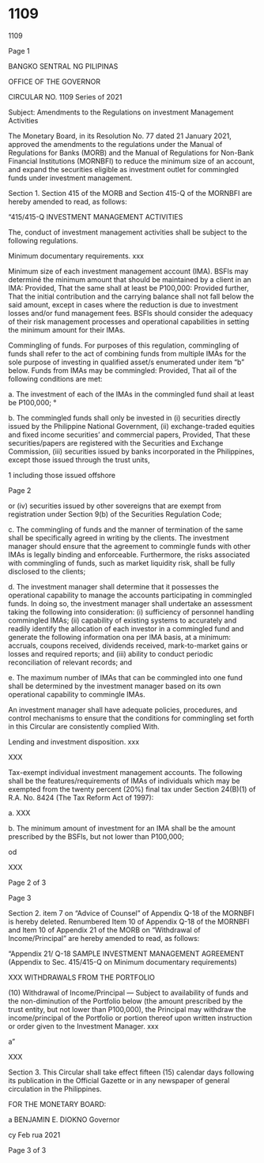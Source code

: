 # 1109

1109

Page 1

BANGKO SENTRAL NG PILIPINAS

OFFICE OF THE GOVERNOR

CIRCULAR NO. 1109 Series of 2021

Subject: Amendments to the Regulations on investment Management Activities

The Monetary Board, in its Resolution No. 77 dated 21 January 2021, approved the amendments to the regulations under the Manual of Regulations for Banks (MORB) and the Manual of Regulations for Non-Bank Financial Institutions (MORNBFI) to reduce the minimum size of an account, and expand the securities eligible as investment outlet for commingled funds under investment management.

Section 1. Section 415 of the MORB and Section 415-Q of the MORNBFI are hereby amended to read, as follows:

“415/415-Q INVESTMENT MANAGEMENT ACTIVITIES

The, conduct of investment management activities shall be subject to the following regulations.

Minimum documentary requirements. xxx

Minimum size of each investment management account (IMA). BSFls may determiné the minimum amount that should be maintained by a client in an IMA: Provided, That the same shall at least be P100,000: Provided further, That the initial contribution and the carrying balance shall not fall below the said amount, except in cases where the reduction is due to investment losses and/or fund management fees. BSFls should consider the adequacy of their risk management processes and operational capabilities in setting the minimum amount for their IMAs.

Commingling of funds. For purposes of this regulation, commingling of funds shall refer to the act of combining funds from multiple IMAs for the sole purpose of investing in qualified asset/s enumerated under item “b” below. Funds from IMAs may be commingled: Provided, That ail of the following conditions are met:

a. The investment of each of the IMAs in the commingled fund shail at least be P100,000; °

b. The commingled funds shall only be invested in (i) securities directly issued by the Philippine National Government, (ii) exchange-traded equities and fixed income securities’ and commercial papers, Provided, That these securities/papers are registered with the Securities and Exchange Commission, (iii) securities issued by banks incorporated in the Philippines, except those issued through the trust units,

1 including those issued offshore

Page 2

or (iv) securities issued by other sovereigns that are exempt from registration under Section 9(b) of the Securities Regulation Code;

c. The commingling of funds and the manner of termination of the same shall be specifically agreed in writing by the clients. The investment manager should ensure that the agreement to commingle funds with other IMAs is legally binding and enforceable. Furthermore, the risks associated with commingling of funds, such as market liquidity risk, shall be fully disclosed to the clients;

d. The investment manager shall determine that it possesses the operational capability to manage the accounts participating in commingled funds. In doing so, the investment manager shall undertake an assessment taking the following into consideration: (i) sufficiency of personnel handling commingled IMAs; (ii) capability of existing systems to accurately and readily identify the allocation of each investor in a commingled fund and generate the following information ona per IMA basis, at a minimum: accruals, coupons received, dividends received, mark-to-market gains or losses and required reports; and (iii) ability to conduct periodic reconciliation of relevant records; and

e. The maximum number of IMAs that can be commingled into one fund shall be determined by the investment manager based on its own operational capability to commingle IMAs.

An investment manager shall have adequate policies, procedures, and control mechanisms to ensure that the conditions for commingling set forth in this Circular are consistently complied With.

Lending and investment disposition. xxx

XXX

Tax-exempt individual investment management accounts. The following shall be the features/requirements of IMAs of individuals which may be exempted from the twenty percent (20%) final tax under Section 24(B)(1) of R.A. No. 8424 (The Tax Reform Act of 1997):

a. XXX

b. The minimum amount of investment for an IMA shall be the amount prescribed by the BSFls, but not lower than P100,000;

od

XXX

Page 2 of 3

Page 3

Section 2. item 7 on “Advice of Counsel” of Appendix Q-18 of the MORNBFI is hereby deleted. Renumbered Item 10 of Appendix Q-18 of the MORNBFI and Item 10 of Appendix 21 of the MORB on “Withdrawal of Income/Principal” are hereby amended to read, as follows:

“Appendix 21/ Q-18 SAMPLE INVESTMENT MANAGEMENT AGREEMENT (Appendix to Sec. 415/415-Q on Minimum documentary requirements)

XXX WITHDRAWALS FROM THE PORTFOLIO

(10) Withdrawal of Income/Principal — Subject to availability of funds and the non-diminution of the Portfolio below (the amount prescribed by the trust entity, but not lower than P100,000), the Principal may withdraw the income/principal of the Portfolio or portion thereof upon written instruction or order given to the Investment Manager. xxx

a”

XXX

Section 3. This Circular shall take effect fifteen (15) calendar days following its publication in the Official Gazette or in any newspaper of general circulation in the Philippines.

FOR THE MONETARY BOARD:

a BENJAMIN E. DIOKNO Governor

cy Feb rua 2021

Page 3 of 3